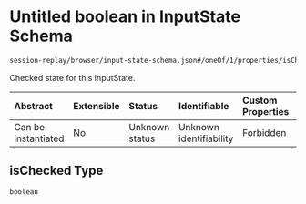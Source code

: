 # Untitled boolean in InputState Schema

```txt
session-replay/browser/input-state-schema.json#/oneOf/1/properties/isChecked
```

Checked state for this InputState.

| Abstract            | Extensible | Status         | Identifiable            | Custom Properties | Additional Properties | Access Restrictions | Defined In                                                                                                |
| :------------------ | :--------- | :------------- | :---------------------- | :---------------- | :-------------------- | :------------------ | :-------------------------------------------------------------------------------------------------------- |
| Can be instantiated | No         | Unknown status | Unknown identifiability | Forbidden         | Allowed               | none                | [input-state-schema.json\*](../out/session-replay/browser/input-state-schema.json "open original schema") |

## isChecked Type

`boolean`
